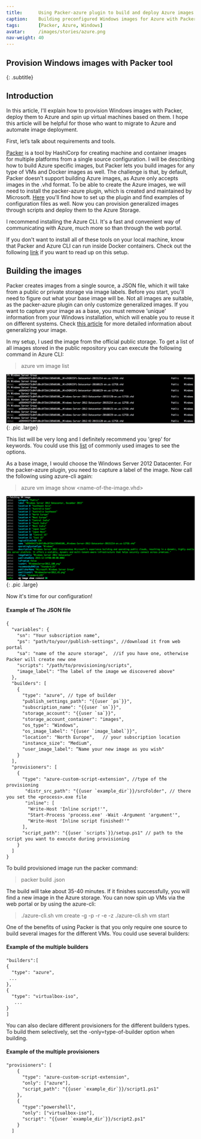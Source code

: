 ```yaml
---
title:      Using Packer-azure plugin to build and deploy Azure images
caption:    Building preconfigured Windows images for Azure with Packer
tags:       [Packer, Azure, Windows]
avatar:     /images/stories/azure.png
nav-weight: 40
---
```


## Provision Windows images with Packer tool
{: .subtitle}

## Introduction

In this article, I'll explain how to provision Windows images with Packer, deploy them to Azure and spin up virtual machines based on them.
I hope this article will be helpful for those who want to migrate to Azure and automate image deployment.

<!--break-->

First, let’s talk about requirements and tools.

[Packer](https://www.packer.io) is a tool by HashiCorp for creating machine and container images for multiple platforms from a single source configuration. I will be describing how to build Azure specific images, but Packer lets you build images for any type of VMs and Docker images as well. The challenge is that, by default, Packer doesn't support building Azure images, as Azure only accepts images in the .vhd format. To be able to create the Azure images, we will need to install the packer-azure plugin, which is created and maintained by Microsoft.
[Here](https://github.com/Azure/packer-azure) you'll find how to set up the plugin and find examples of configuration files as well.
Now you can provision generalized images through scripts and deploy them to the Azure Storage.

I recommend installing the Azure CLI.
It's a fast and convenient way of communicating with Azure, much more so than through the web portal.

If you don't want to install all of these tools on your local machine, know that Packer and Azure CLI can run inside Docker containers.
Check out the following [link](https://github.com/Praqma/packer-made-win-slave) if you want to read up on this setup.

## Building the images

Packer creates images from a single source, a JSON file, which it will take from a public or private storage via image labels.
Before you start, you'll need to figure out what your base image will be.
Not all images are suitable, as the packer-azure plugin can only customize generalized images.
If you want to capture your image as a base, you must remove 'unique' information from your Windows installation, which will enable you to reuse it on different systems.
Check [this article](https://technet.microsoft.com/en-us/library/hh824938.aspx) for more detailed information about generalizing your image.

In my setup, I used the image from the official public storage.
To get a list of all images stored in the public repository you can execute the following command in Azure CLI: 
> azure vm image list 

![List](/images/stories/azure-list.png){: .pic .large}

This list will be very long and I definitely recommend you 'grep' for keywords.
You could use this [list](https://azure.microsoft.com/en-us/documentation/articles/virtual-machines-linux-cli-ps-findimage/) of commonly used images to see the options.

As a base image, I would choose the Windows Server 2012 Datacenter.
For the packer-azure plugin, you need to capture a label of the image.
Now call the following using azure-cli again: 
>azure vm image show <name-of-the-image.vhd> 

![Show](/images/stories/azure-show.png){: .pic .large}

Now it's time for our configuration!

#### Example of The JSON file 

	{
	  "variables": {
	    "sn": "Your subscription name",
	    "ps": "path/to/your/publish-settings", //download it from web portal
	    "sa": "name of the azure storage",  //if you have one, otherwise Packer will create new one
	    "scripts": "/path/to/provisioning/scripts",
	    "image_label": "The label of the image we discovered above"
	  },
	  "builders": [
	    {
	      "type": "azure", // type of builder
	      "publish_settings_path": "{{user `ps`}}",
	      "subscription_name": "{{user `sn`}}",
	      "storage_account": "{{user `sa`}}",
	      "storage_account_container": "images",
	      "os_type": "Windows",
	      "os_image_label": "{{user `image_label`}}",
	      "location": "North Europe",   // your subscription location
	      "instance_size": "Medium",
	      "user_image_label": “Name your new image as you wish"
	    }
	  ],
	  "provisioners": [
	    {
	      "type": "azure-custom-script-extension", //type of the provisioning
	       "distr_src_path": "{{user `example_dir`}}/srcFolder", // there you set the <process>.exe file
	       "inline": [
	        "Write-Host 'Inline script!'",
	        "Start-Process 'process.exe' -Wait -Argument 'argument'",
	        "Write-Host 'Inline script finished!'"
	      ],
	      "script_path": "{{user `scripts`}}/setup.ps1" // path to the script you want to execute during provisioning
	    }
	  ]
	}

To build provisioned image run the packer command:
>  packer build <name-of-the-json-file>.json

The build will take about 35-40 minutes. 
If it finishes successfully, you will find a new image in the Azure storage. 
You can now spin up VMs via the web portal or by using the azure-cli:
> ./azure-cli.sh vm create <VM-name> <image-name> -g <username> -p <pwd>  -r -e -z <size-of-instance>
> ./azure-cli.sh vm start <VM-name>

One of the benefits of using Packer is that you only require one source to build several images for the different VMs. 
You could use several builders:

#### Example of the multiple builders

	"builders":[
	{
	  "type": "azure",
	 ...
	},
	{
	  "type": "virtualbox-iso",
	   ...
	} 
	]

You can also declare different provisioners for the different builders types.
To build them selectively, set the -only=type-of-builder option when building.

#### Example of the multiple provisioners

	"provisioners": [
	    {
	      "type": "azure-custom-script-extension",
	      "only": ["azure"],
	      "script_path": "{{user `example_dir`}}/script1.ps1"
	    },
	    {
	      "type":"powershell",
	      "only": ["virtualbox-iso"],
	      "script": "{{user `example_dir`}}/script2.ps1"
	    }
	  ] 


